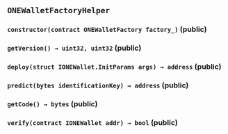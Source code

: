 ## `ONEWalletFactoryHelper`






### `constructor(contract ONEWalletFactory factory_)` (public)





### `getVersion() → uint32, uint32` (public)





### `deploy(struct IONEWallet.InitParams args) → address` (public)





### `predict(bytes identificationKey) → address` (public)





### `getCode() → bytes` (public)





### `verify(contract IONEWallet addr) → bool` (public)








